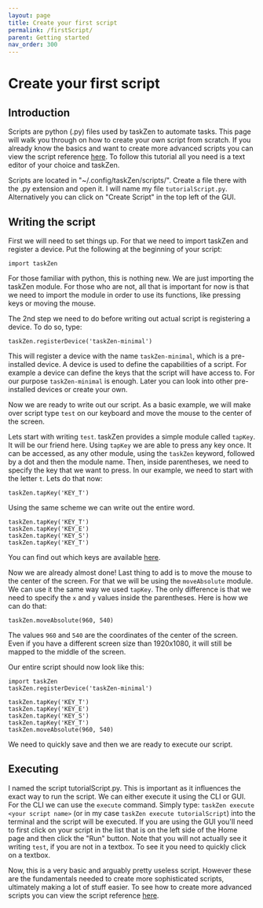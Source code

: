 ```yaml
---
layout: page
title: Create your first script
permalink: /firstScript/
parent: Getting started
nav_order: 300
---
```


# Create your first script

## Introduction

Scripts are python (.py) files used by taskZen to automate tasks. This page will walk you through on how to create your own script from scratch. If you already know the basics and want to create more advanced scripts you can view the script reference [here](../scriptReference).
To follow this tutorial all you need is a text editor of your choice and taskZen.

Scripts are located in "~/.config/taskZen/scripts/". Create a file there with the .py extension and open it. I will name my file `tutorialScript.py`. Alternatively you can click on "Create Script" in the top left of the GUI.

## Writing the script

First we will need to set things up. For that we need to import taskZen and register a device. Put the following at the beginning of your script:
```
import taskZen
```
For those familiar with python, this is nothing new. We are just importing the taskZen module. For those who are not, all that is important for now is that we need to import the module in order to use its functions, like pressing keys or moving the mouse.

The 2nd step we need to do before writing out actual script is registering a device. To do so, type:
```
taskZen.registerDevice('taskZen-minimal')
```
This will register a device with the name `taskZen-minimal`, which is a pre-installed device. A device is used to define the capabilities of a script. For example a device can define the keys that the script will have access to. For our purpose `taskZen-minimal` is enough. Later you can look into other pre-installed devices or create your own.

Now we are ready to write out our script. As a basic example, we will make over script type `test` on our keyboard and move the mouse to the center of the screen.

Lets start with writing `test`. taskZen provides a simple module called `tapKey`. It will be our friend here. Using `tapKey` we are able to press any key once. It can be accessed, as any other module, using the `taskZen` keyword, followed by a dot and then the module name. Then, inside parentheses, we need to specify the key that we want to press. In our example, we need to start with the letter `t`. Lets do that now:
```
taskZen.tapKey('KEY_T')
```
Using the same scheme we can write out the entire word.
```
taskZen.tapKey('KEY_T')
taskZen.tapKey('KEY_E')
taskZen.tapKey('KEY_S')
taskZen.tapKey('KEY_T')
```
You can find out which keys are available [here](../deviceReference/availableKeys).

Now we are already almost done! Last thing to add is to move the mouse to the center of the screen. For that we will be using the `moveAbsolute` module. We can use it the same way we used `tapKey`. The only difference is that we need to specify the `x` and `y` values inside the parentheses. Here is how we can do that:
```
taskZen.moveAbsolute(960, 540)
```
The values `960` and `540` are the coordinates of the center of the screen. Even if you have a different screen size than 1920x1080, it will still be mapped to the middle of the screen.

Our entire script should now look like this:
```
import taskZen
taskZen.registerDevice('taskZen-minimal')

taskZen.tapKey('KEY_T')
taskZen.tapKey('KEY_E')
taskZen.tapKey('KEY_S')
taskZen.tapKey('KEY_T')
taskZen.moveAbsolute(960, 540)
```

We need to quickly save and then we are ready to execute our script.

## Executing

I named the script tutorialScript.py. This is important as it influences the exact way to run the script. We can either execute it using the CLI or GUI. For the CLI we can use the `execute` command. Simply type: `taskZen execute <your script name>` (or in my case `taskZen execute tutorialScript`) into the terminal and the script will be executed. If you are using the GUI you'll need to first click on your script in the list that is on the left side of the Home page and then click the "Run" button. Note that you will not actually see it writing `test`, if you are not in a textbox. To see it you need to quickly click on a textbox.

Now, this is a very basic and arguably pretty useless script. However these are the fundamentals needed to create more sophisticated scripts, ultimately making a lot of stuff easier. To see how to create more advanced scripts you can view the script reference [here](../scriptReference).
